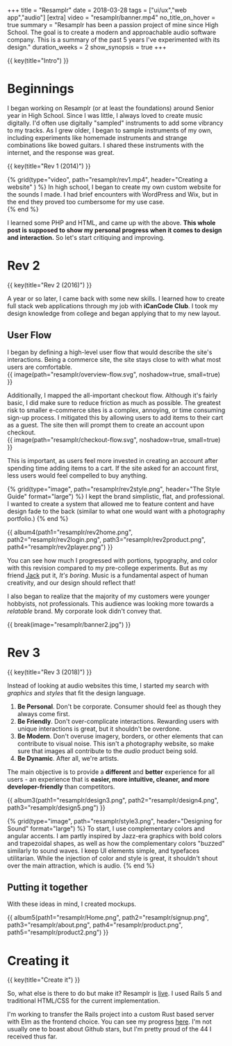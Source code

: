 +++
title = "Resamplr"
date = 2018-03-28
tags = ["ui/ux","web app","audio"]
[extra]
video = "resamplr/banner.mp4"
no_title_on_hover = true
summary = "Resamplr has been a passion project of mine since High School.  The goal is to create a modern and approachable audio software company.  This is a summary of the past 5 years I've experimented with its design."
duration_weeks = 2
show_synopsis = true
+++

{{ key(title="Intro") }}


# Beginnings

I began working on Resamplr (or at least the foundations) around Senior year in High School.  Since I was little, I always loved to create music digitally.  I'd often use digitally "sampled" instruments to add some vibrancy to my tracks.  As I grew older, I began to sample instruments of my own, including experiments like homemade instruments and strange combinations like bowed guitars.  I shared these instruments with the internet, and the response was great. 

{{ key(title="Rev 1 (2014)") }}

{% grid(type="video", path="resamplr/rev1.mp4", header="Creating a website" ) %}
    In high school, I began to create my own custom website for the sounds I made.  I had brief encounters with WordPress and Wix, but in the end they proved too cumbersome for my use case.   
{% end %}

I learned some PHP and HTML, and came up with the above. **This whole post is supposed to show my personal progress when it comes to design and interaction.**  So let's start critiquing and improving.

# Rev 2

{{ key(title="Rev 2 (2016)") }}

A year or so later, I came back with some new skills.  I learned how to create full stack web applications through my job with **iCanCode Club**.  I took my design knowledge from college and began applying that to my new layout.  

## User Flow
I began by defining a high-level user flow that would describe the site's interactions.  Being a commerce site, the site stays close to with what most users are comfortable.  
{{ image(path="resamplr/overview-flow.svg", noshadow=true, small=true) }}

Additionally, I mapped the all-important checkout flow.  Although it's fairly basic, I did make sure to reduce friction as much as possible.  The greatest risk to smaller e-commerce sites is a complex, annoying, or time consuming sign-up process.  I mitigated this by allowing users to add items to their cart as a guest.  The site then will prompt them to create an account upon checkout.  
{{ image(path="resamplr/checkout-flow.svg", noshadow=true, small=true) }}

This is important, as users feel more invested in creating an account after spending time adding items to a cart.  If the site asked for an account first, less users would feel compelled to buy anything.

{% grid(type="image", path="resamplr/rev2style.png", header="The Style Guide" format="large") %}
    I kept the brand simplistic, flat, and professional.  I wanted to create a system that allowed me to feature content and have design fade to the back (similar to what one would want with a photography portfolio.)
{% end %}

{{ album4(path1="resamplr/rev2home.png", path2="resamplr/rev2login.png", path3="resamplr/rev2product.png", path4="resamplr/rev2player.png") }}

You can see how much I progressed with portions, typography, and color with this revision compared to my pre-college experiments.  But as my friend [Jack](http://jackkaiser.me) put it, *It's boring*.  Music is a fundamental aspect of human creativity, and our design should reflect that!

I also began to realize that the majority of my customers were younger hobbyists, not professionals.  This audience was looking more towards a *relatable* brand.  My corporate look didn't convey that.

{{ break(image="resamplr/banner2.jpg") }}

# Rev 3
{{ key(title="Rev 3 (2018)") }}

Instead of looking at audio websites this time, I started my search with *graphics* and *styles* that fit the design language.  

1. **Be Personal**.  Don't be corporate.  Consumer should feel as though they always come first.
2. **Be Friendly**.  Don't over-complicate interactions.  Rewarding users with unique interactions is great, but it shouldn't be overdone.
3. **Be Modern**.  Don't overuse imagery, borders, or other elements that can contribute to visual noise.  This isn't a photography website, so make sure that images all contribute to the *audio* product being sold.
4. **Be Dynamic**.  After all, we're artists.  

The main objective is to provide a **different** and **better** experience for all users - an experience that is **easier, more intuitive, cleaner, and more developer-friendly** than competitors. 


{{ album3(path1="resamplr/design3.png", path2="resamplr/design4.png", path3="resamplr/design5.png") }}

{% grid(type="image", path="resamplr/style3.png", header="Designing for Sound" format="large") %}
    To start, I use complementary colors and angular accents.  I am partly inspired by Jazz-era graphics with bold colors and trapezoidal shapes, as well as how the complementary colors "buzzed" similarly to sound waves. 
    I keep UI elements simple, and typefaces utilitarian.  While the injection of color and style is great, it shouldn't shout over the main attraction, which is audio.
{% end %}

## Putting it together

With these ideas in mind, I created mockups.

{{ album5(path1="resamplr/Home.png", path2="resamplr/signup.png", path3="resamplr/about.png", path4="resamplr/product.png", path5="resamplr/product2.png") }}


# Creating it
{{ key(title="Create it") }}

So, what else is there to do but make it?  Resamplr is [live](https://resamplr.com).  I used Rails 5 and traditional HTML/CSS for the current implementation.  

I'm working to transfer the Rails project into a custom Rust based server with Elm as the frontend choice.  You can see my progress [here](https://github.com/resamplr/resamplr-web).  I'm not usually one to boast about Github stars, but I'm pretty proud of the 44 I received thus far.